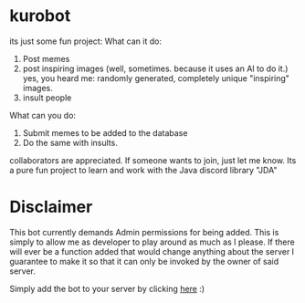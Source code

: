 # kurobot

its just some fun project:
What can it do:

1) Post memes
2) post inspiring images (well, sometimes. because it uses an AI to do it.)
   yes, you heard me: randomly generated, completely unique "inspiring" images.
3) insult people

What can you do:

1) Submit memes to be added to the database
2) Do the same with insults.

collaborators are appreciated. If someone wants to join, just let me know. Its a pure fun project to learn and work with
the Java discord library "JDA"
# Disclaimer
This bot currently demands Admin permissions for being added. This is simply to allow me as developer to play around as
much as I please. If there will ever be a function added that would change anything about the server I guarantee to make
it so that it can only be invoked by the owner of said server.

Simply add the bot to your server by clicking
[here](https://discord.com/api/oauth2/authorize?client_id=772230476827983923&permissions=8&scope=bot%20applications.commands) :)